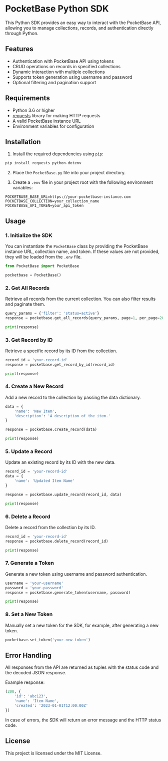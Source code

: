 # PocketBase Python SDK

This Python SDK provides an easy way to interact with the PocketBase API, allowing you to manage collections, records, and authentication directly through Python.

## Features
- Authentication with PocketBase API using tokens
- CRUD operations on records in specified collections
- Dynamic interaction with multiple collections
- Supports token generation using username and password
- Optional filtering and pagination support

## Requirements
- Python 3.6 or higher
- [requests](https://pypi.org/project/requests/) library for making HTTP requests
- A valid PocketBase instance URL
- Environment variables for configuration

## Installation

1. Install the required dependencies using `pip`:

```bash
pip install requests python-dotenv
```

2. Place the `PocketBase.py` file into your project directory.

3. Create a `.env` file in your project root with the following environment variables:

```
POCKETBASE_BASE_URL=https://your-pocketbase-instance.com
POCKETBASE_COLLECTION=your_collection_name
POCKETBASE_API_TOKEN=your_api_token
```

## Usage

### 1. Initialize the SDK

You can instantiate the `PocketBase` class by providing the PocketBase instance URL, collection name, and token. If these values are not provided, they will be loaded from the `.env` file.

```python
from PocketBase import PocketBase

pocketbase = PocketBase()
```

### 2. Get All Records

Retrieve all records from the current collection. You can also filter results and paginate them.

```python
query_params = {'filter': 'status=active'}
response = pocketbase.get_all_records(query_params, page=1, per_page=20)

print(response)
```

### 3. Get Record by ID

Retrieve a specific record by its ID from the collection.

```python
record_id = 'your-record-id'
response = pocketbase.get_record_by_id(record_id)

print(response)
```

### 4. Create a New Record

Add a new record to the collection by passing the data dictionary.

```python
data = {
    'name': 'New Item',
    'description': 'A description of the item.'
}

response = pocketbase.create_record(data)

print(response)
```

### 5. Update a Record

Update an existing record by its ID with the new data.

```python
record_id = 'your-record-id'
data = {
    'name': 'Updated Item Name'
}

response = pocketbase.update_record(record_id, data)

print(response)
```

### 6. Delete a Record

Delete a record from the collection by its ID.

```python
record_id = 'your-record-id'
response = pocketbase.delete_record(record_id)

print(response)
```

### 7. Generate a Token

Generate a new token using username and password authentication.

```python
username = 'your-username'
password = 'your-password'
response = pocketbase.generate_token(username, password)

print(response)
```

### 8. Set a New Token

Manually set a new token for the SDK, for example, after generating a new token.

```python
pocketbase.set_token('your-new-token')
```

## Error Handling

All responses from the API are returned as tuples with the status code and the decoded JSON response.

Example response:

```python
(200, {
    'id': 'abc123',
    'name': 'Item Name',
    'created': '2023-01-01T12:00:00Z'
})
```

In case of errors, the SDK will return an error message and the HTTP status code.

## License

This project is licensed under the MIT License.
